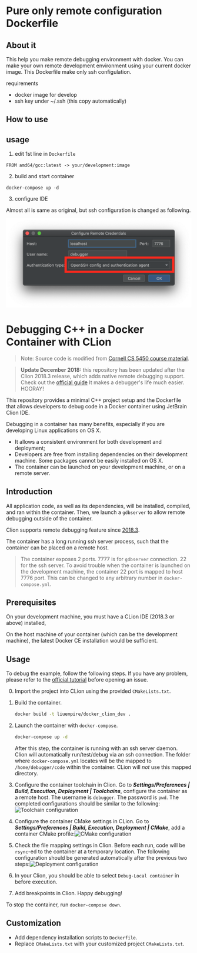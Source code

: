 # Pure only remote configuration Dockerfile

## About it

This help you make remote debugging environment with docker. You can make your own remote development environment using your current docker image. This Dockerfile make only ssh configulation.

requirements

- docker image for develop
- ssh key under ~/.ssh (this copy automatically)

## How to use

## usage

1. edit 1st line in `Dockerfile`

```
FROM amd64/gcc:latest -> your/development:image
```

2. build and start container

```
docker-compose up -d
```

3. configure IDE

Almost all is same as original, but ssh configuration is changed as following.

![ssh-configuration](configs/ssh-configuration.png)

# Debugging C++ in a Docker Container with CLion

> Note: Source code is modified from [Cornell CS 5450 course material](
https://pages.github.coecis.cornell.edu/cs5450/website/assignments/p1/docker.html).

> **Update December 2018:** this repository has been updated after the Clion 2018.3 release, which adds native remote debugging support.
Check out the [official guide](https://blog.jetbrains.com/clion/2018/09/initial-remote-dev-support-clion/) It makes a debugger's life much easier. HOORAY!

This repository provides a minimal C++ project setup and the Dockerfile that
allows developers to debug code in a Docker container using JetBrain Clion IDE.

Debugging in a container has many benefits, especially if you are developing
Linux applications on OS X.

+ It allows a consistent environment for both development and deployment;
+ Developers are free from installing dependencies on their development
machine. Some packages cannot be easily installed on OS X.
+ The container can be launched on your development machine, or on a remote server.

## Introduction

All application code, as well as its dependencies, will be installed, compiled, and ran within the container.
Then, we launch a `gdbserver` to allow remote debugging outside of the container.

Clion supports remote debugging feature since [2018.3](https://blog.jetbrains.com/clion/2018/09/initial-remote-dev-support-clion/).

The container has a long running ssh server process, such that the container can
be placed on a remote host.

> The container exposes 2 ports. 7777 is for `gdbserver` connection. 22 for the
ssh server. To avoid trouble when the container is launched on the development
machine, the container 22 port is mapped to host 7776 port. This can be changed
to any arbitrary number in `docker-compose.yml`.

## Prerequisites

On your development machine, you must have a CLion IDE (2018.3 or above) installed,

On the host machine of your container (which can be the development machine),
the latest Docker CE installation would be sufficient.

## Usage

To debug the example, follow the following steps. If you have any problem, please refer to the [official tutorial](https://blog.jetbrains.com/clion/2018/09/initial-remote-dev-support-clion/) before opening an issue.

0. Import the project into CLion using the provided `CMakeLists.txt`.

0. Build the container.

    ```bash
    docker build -t liuempire/docker_clion_dev .
    ```

0. Launch the container with `docker-compose`.

    ```bash
    docker-compose up -d
    ```
    After this step, the container is running with an ssh server daemon. Clion will automatically run/test/debug via an ssh connection. The folder where `docker-compose.yml` locates will be the mapped to `/home/debugger/code` within the container. CLion will *not* use this mapped directory.

0. Configure the container toolchain in Clion. Go to ***Settings/Preferences | Build, Execution, Deployment | Toolchains***, configure the container as a remote host. The username is `debugger`. The password is `pwd`. The completed configurations should be similar to the following: ![Toolchain configuration](configs/toolchain-config.png)

0. Configure the container CMake settings in CLion. Go to ***Settings/Preferences | Build, Execution, Deployment | CMake***, add a container CMake profile:![CMake configuration](configs/cmake-config.png)

0. Check the file mapping settings in Clion. Before each run, code will be `rsync`-ed to the container at a temporary location. The following configuration should be generated automatically after the previous two steps:![Deployment configuration](configs/deployment-auto-config.png)

0. In your Clion, you should be able to select `Debug-Local container` in before execution.

0. Add breakpoints in Clion. Happy debugging!

To stop the container, run `docker-compose down`.

## Customization

+ Add dependency installation scripts to `Dockerfile`.
+ Replace `CMakeLists.txt` with your customized project `CMakeLists.txt`.
